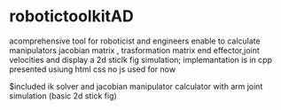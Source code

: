 # robotictoolkitAD
acomprehensive tool for roboticist and engineers 
enable to calculate manipulators jacobian matrix , trasformation matrix end effector,joint velocities and display a 2d sticlk fig simulation;
implemantation is in cpp  presented usiung html css no js used for now

$included ik solver and jacobian manipulator calculator with arm joint simulation (basic 2d stick fig)

